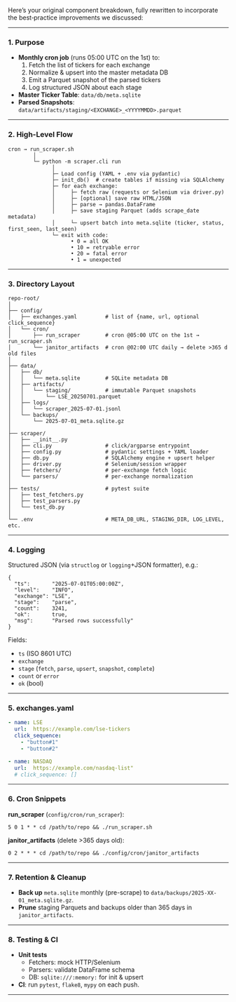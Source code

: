 Here’s your original component breakdown, fully rewritten to incorporate the best‐practice improvements we discussed:

---
### 1. Purpose

- **Monthly cron job** (runs 05:00 UTC on the 1st) to:
    1. Fetch the list of tickers for each exchange
    2. Normalize & upsert into the master metadata DB
    3. Emit a Parquet snapshot of the parsed tickers
    4. Log structured JSON about each stage
- **Master Ticker Table**: `data/db/meta.sqlite`
- **Parsed Snapshots**: `data/artifacts/staging/<EXCHANGE>_<YYYYMMDD>.parquet`
---
### 2. High-Level Flow

```text
cron → run_scraper.sh
        │
        └─ python -m scraper.cli run
              │
              ├─ Load config (YAML + .env via pydantic)
              ├─ init_db()  # create tables if missing via SQLAlchemy
              ├─ for each exchange:
              │     ├─ fetch raw (requests or Selenium via driver.py)
              │     ├─ [optional] save raw HTML/JSON
              │     ├─ parse → pandas.DataFrame
              │     ├─ save staging Parquet (adds scrape_date metadata)
              │     └─ upsert batch into meta.sqlite (ticker, status, first_seen, last_seen)
              └─ exit with code:
                    • 0 = all OK  
                    • 10 = retryable error  
                    • 20 = fatal error  
                    • 1 = unexpected
```

---
### 3. Directory Layout
```text
repo-root/
│
├── config/
│   ├── exchanges.yaml         # list of {name, url, optional click_sequence}
│   └── cron/
│       ├── run_scraper        # cron @05:00 UTC on the 1st → run_scraper.sh
│       └── janitor_artifacts  # cron @02:00 UTC daily → delete >365 d old files
│
├── data/
│   ├── db/
│   │   └── meta.sqlite        # SQLite metadata DB  
│   ├── artifacts/
│   │   └── staging/           # immutable Parquet snapshots  
│   │       └── LSE_20250701.parquet  
│   ├── logs/
│   │   └── scraper_2025-07-01.jsonl  
│   └── backups/
│       └── 2025-07-01_meta.sqlite.gz  
│
├── scraper/
│   ├── __init__.py
│   ├── cli.py                 # click/argparse entrypoint
│   ├── config.py              # pydantic settings + YAML loader
│   ├── db.py                  # SQLAlchemy engine + upsert helper
│   ├── driver.py              # Selenium/session wrapper
│   ├── fetchers/              # per-exchange fetch logic
│   └── parsers/               # per-exchange normalization
│
├── tests/                     # pytest suite
│   ├── test_fetchers.py
│   ├── test_parsers.py
│   └── test_db.py
│
└── .env                       # META_DB_URL, STAGING_DIR, LOG_LEVEL, etc.
```

---

### 4. Logging

Structured JSON (via `structlog` or `logging`+JSON formatter), e.g.:

```jsonc
{
  "ts":       "2025-07-01T05:00:00Z",
  "level":    "INFO",
  "exchange": "LSE",
  "stage":    "parse",
  "count":    3241,
  "ok":       true,
  "msg":      "Parsed rows successfully"
}
```
Fields:
- `ts` (ISO 8601 UTC)
- `exchange`
- `stage` (`fetch`, `parse`, `upsert`, `snapshot`, `complete`)
- `count` or `error`    
- `ok` (bool) 
---
### 5. exchanges.yaml

```yaml
- name: LSE
  url:  https://example.com/lse-tickers
  click_sequence:
    - "button#1"
    - "button#2"

- name: NASDAQ
  url:  https://example.com/nasdaq-list"
  # click_sequence: []
```

---

### 6. Cron Snippets
**run_scraper** (`config/cron/run_scraper`):
```cron
5 0 1 * * cd /path/to/repo && ./run_scraper.sh
```
**janitor_artifacts** (delete >365 days old):
```cron
0 2 * * * cd /path/to/repo && ./config/cron/janitor_artifacts
```
---
### 7. Retention & Cleanup
- **Back up** `meta.sqlite` monthly (pre-scrape) to `data/backups/2025-XX-01_meta.sqlite.gz`.
- **Prune** staging Parquets and backups older than 365 days in `janitor_artifacts`.
    
---
### 8. Testing & CI
- **Unit tests**
    - Fetchers: mock HTTP/Selenium
    - Parsers: validate DataFrame schema
    - DB: `sqlite:///:memory:` for init & upsert
- **CI**: run `pytest`, `flake8`, `mypy` on each push.

---

